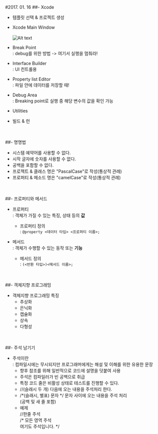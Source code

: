 #2017. 01. 16
##- Xcode
- 템플릿 선택 & 프로젝트 생성
- Xcode Main Window<br><br>
![Alt text](/Users/CHOBAEKJIN/Desktop/iOS.school/ConceptProject/170116/MyFirstApp/Xcode4_overview.png)

- Break Point<br>
: debug를 위한 방법 -> 여기서 실행을 멈춰라!
- Interface Builder<br>
: UI 컨트롤용
- Property list Editor<br>
: 파일 안에 데이터를 저장할 때!
- Debug Area<br>
: Breaking point로 실행 중 해당 변수의 값을 확인 가능
- Utilities
- 빌드  & 런<br>

<br><br>
##- 명명법
- 시스템 예약어를 사용할 수 없다.
- 시작 글자에 숫자를 사용할 수 없다.
- 공백을 포함할 수 없다.
- 프로젝트 & 클래스 명은 "PascalCase"로 작성(통상적 관례)
- 프로퍼티 & 메소드 명은 "camelCase"로 작성(통상적 관례)

<br><br>
##- 프로퍼티와 메서드
- 프로퍼티<br>
: 객체가 가질 수 있는 특징, 상태 등의 **값**<br>
	- 프로퍼티 정의<br>
	: ``@property <데이터 타입> <프로퍼티 이름>;``

- 메서드<br>
: 객체가 수행할 수 있는 동작 또는 **기능**
	- 메서드 정의<br>
	: ``(<반환 타입>)<메서드 이름>;`` 

<br><br>
##- 객체지향 프로그래밍
- 객체지향 프로그래밍 특징<br>
	- 추상화
	- 은닉화
	- 캡슐화
	- 상속
	- 다형성

<br><br>
##- 주석 남기기
- 주석이란<br>
: 컴파일시에는 무시되지만 프로그래머에게는 해설 및 이해를 위한 유용한 문장
	- 향후 참조를 위해 일반적으로 코드에 설명을 덧붙여 사용
	- 주석은 컴파일러가 빈 공백으로 취급
	- 특정 코드 줄은 비활성 상태로 테스트를 진행할 수 있다.
	- //(슬래시 두 개) 다음에 오는 내용을 주석처리 한다.
	- /*(슬래시, 별표) 문자 */ 문자 사이에 오는 내용을 주석 처리<br>(공백 및 새 줄 포함)<br>
	- 예제<br>//한줄 주석<br>
		/* 모든 영역 주석<br>
		여기도 주석입니다. */
	 
 